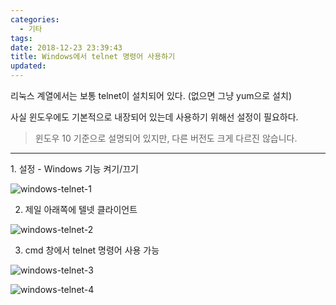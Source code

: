 ```yaml
---
categories:
  - 기타
tags: 
date: 2018-12-23 23:39:43
title: Windows에서 telnet 명령어 사용하기
updated:
---
```


리눅스 계열에서는 보통 telnet이 설치되어 있다. (없으면 그냥 yum으로 설치)

사실 윈도우에도 기본적으로 내장되어 있는데 사용하기 위해선 설정이 필요하다.

> 윈도우 10 기준으로 설명되어 있지만, 다른 버전도 크게 다르진 않습니다.

<hr/>
1. 설정 - Windows 기능 켜기/끄기

![windows-telnet-1](/img/windows-telnet-1.jpg)

2. 제일 아래쪽에 텔넷 클라이언트

![windows-telnet-2](/img/windows-telnet-2.jpg)

3. cmd 창에서 telnet 명령어 사용 가능

![windows-telnet-3](/img/windows-telnet-3.jpg)

![windows-telnet-4](/img/windows-telnet-4.jpg)